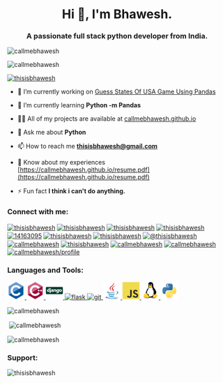<h1 align="center">Hi 👋, I'm Bhawesh.</h1>
<h3 align="center">A passionate full stack python developer from India.</h3>

<p align="left"> <img src="https://komarev.com/ghpvc/?username=callmebhawesh&label=Profile%20views&color=0e75b6&style=flat" alt="callmebhawesh" /> </p>

<p align="left"> <img src="https://github-profile-trophy.vercel.app/?username=callmebhawesh" alt="callmebhawesh" /> </p>

<p align="left"> <a href="https://twitter.com/thisisbhawesh" target="blank"><img src="https://img.shields.io/twitter/follow/thisisbhawesh?logo=twitter&style=for-the-badge" alt="thisisbhawesh" /></a> </p>

- 🔭 I’m currently working on [Guess States Of USA Game Using Pandas](https://github.com/callmebhawesh/100DaysOfCodeInPython/tree/main/Day25)

- 🌱 I’m currently learning **Python -m Pandas**

- 👨‍💻 All of my projects are available at [callmebhawesh.github.io](callmebhawesh.github.io)

- 💬 Ask me about **Python**

- 📫 How to reach me **thisisbhawesh@gmail.com**

- 📄 Know about my experiences [https://callmebhawesh.github.io/resume.pdf](https://callmebhawesh.github.io/resume.pdf)

- ⚡ Fun fact **I think i can't do anything.**

<h3 align="left">Connect with me:</h3>
<p align="left">
<a href="https://codepen.io/thisisbhawesh" target="blank"><img align="center" src="https://raw.githubusercontent.com/rahuldkjain/github-profile-readme-generator/master/src/images/icons/Social/codepen.svg" alt="thisisbhawesh" height="30" width="40" /></a>
<a href="https://dev.to/thisisbhawesh" target="blank"><img align="center" src="https://raw.githubusercontent.com/rahuldkjain/github-profile-readme-generator/master/src/images/icons/Social/devto.svg" alt="thisisbhawesh" height="30" width="40" /></a>
<a href="https://twitter.com/thisisbhawesh" target="blank"><img align="center" src="https://raw.githubusercontent.com/rahuldkjain/github-profile-readme-generator/master/src/images/icons/Social/twitter.svg" alt="thisisbhawesh" height="30" width="40" /></a>
<a href="https://linkedin.com/in/thisisbhawesh" target="blank"><img align="center" src="https://raw.githubusercontent.com/rahuldkjain/github-profile-readme-generator/master/src/images/icons/Social/linked-in-alt.svg" alt="thisisbhawesh" height="30" width="40" /></a>
<a href="https://stackoverflow.com/users/14163095" target="blank"><img align="center" src="https://raw.githubusercontent.com/rahuldkjain/github-profile-readme-generator/master/src/images/icons/Social/stack-overflow.svg" alt="14163095" height="30" width="40" /></a>
<a href="https://fb.com/thisisbhawesh" target="blank"><img align="center" src="https://raw.githubusercontent.com/rahuldkjain/github-profile-readme-generator/master/src/images/icons/Social/facebook.svg" alt="thisisbhawesh" height="30" width="40" /></a>
<a href="https://instagram.com/thisisbhawesh" target="blank"><img align="center" src="https://raw.githubusercontent.com/rahuldkjain/github-profile-readme-generator/master/src/images/icons/Social/instagram.svg" alt="thisisbhawesh" height="30" width="40" /></a>
<a href="https://hashnode.com/@thisisbhawesh" target="blank"><img align="center" src="https://raw.githubusercontent.com/rahuldkjain/github-profile-readme-generator/master/src/images/icons/Social/hashnode.svg" alt="@thisisbhawesh" height="30" width="40" /></a>
<a href="https://www.codechef.com/users/callmebhawesh" target="blank"><img align="center" src="https://cdn.jsdelivr.net/npm/simple-icons@3.1.0/icons/codechef.svg" alt="callmebhawesh" height="30" width="40" /></a>
<a href="https://codeforces.com/profile/thisisbhawesh" target="blank"><img align="center" src="https://raw.githubusercontent.com/rahuldkjain/github-profile-readme-generator/master/src/images/icons/Social/codeforces.svg" alt="thisisbhawesh" height="30" width="40" /></a>
<a href="https://www.leetcode.com/callmebhawesh" target="blank"><img align="center" src="https://raw.githubusercontent.com/rahuldkjain/github-profile-readme-generator/master/src/images/icons/Social/leet-code.svg" alt="callmebhawesh" height="30" width="40" /></a>
<a href="https://www.hackerearth.com/callmebhawesh" target="blank"><img align="center" src="https://raw.githubusercontent.com/rahuldkjain/github-profile-readme-generator/master/src/images/icons/Social/hackerearth.svg" alt="callmebhawesh" height="30" width="40" /></a>
<a href="https://auth.geeksforgeeks.org/user/callmebhawesh/profile" target="blank"><img align="center" src="https://raw.githubusercontent.com/rahuldkjain/github-profile-readme-generator/master/src/images/icons/Social/geeks-for-geeks.svg" alt="callmebhawesh/profile" height="30" width="40" /></a>
</p>

<h3 align="left">Languages and Tools:</h3>
<p align="left"> <a href="https://www.cprogramming.com/" target="_blank" rel="noreferrer"> <img src="https://raw.githubusercontent.com/devicons/devicon/master/icons/c/c-original.svg" alt="c" width="40" height="40"/> </a> <a href="https://www.w3schools.com/cpp/" target="_blank" rel="noreferrer"> <img src="https://raw.githubusercontent.com/devicons/devicon/master/icons/cplusplus/cplusplus-original.svg" alt="cplusplus" width="40" height="40"/> </a> <a href="https://www.djangoproject.com/" target="_blank" rel="noreferrer"> <img src="https://raw.githubusercontent.com/devicons/devicon/master/icons/django/django-original.svg" alt="django" width="40" height="40"/> </a> <a href="https://flask.palletsprojects.com/" target="_blank" rel="noreferrer"> <img src="https://www.vectorlogo.zone/logos/pocoo_flask/pocoo_flask-icon.svg" alt="flask" width="40" height="40"/> </a> <a href="https://git-scm.com/" target="_blank" rel="noreferrer"> <img src="https://www.vectorlogo.zone/logos/git-scm/git-scm-icon.svg" alt="git" width="40" height="40"/> </a> <a href="https://www.java.com" target="_blank" rel="noreferrer"> <img src="https://raw.githubusercontent.com/devicons/devicon/master/icons/java/java-original.svg" alt="java" width="40" height="40"/> </a> <a href="https://developer.mozilla.org/en-US/docs/Web/JavaScript" target="_blank" rel="noreferrer"> <img src="https://raw.githubusercontent.com/devicons/devicon/master/icons/javascript/javascript-original.svg" alt="javascript" width="40" height="40"/> </a> <a href="https://www.linux.org/" target="_blank" rel="noreferrer"> <img src="https://raw.githubusercontent.com/devicons/devicon/master/icons/linux/linux-original.svg" alt="linux" width="40" height="40"/> </a> <a href="https://www.python.org" target="_blank" rel="noreferrer"> <img src="https://raw.githubusercontent.com/devicons/devicon/master/icons/python/python-original.svg" alt="python" width="40" height="40"/> </a> </p>

<p><img align="center" src="https://github-readme-stats.vercel.app/api/top-langs?username=callmebhawesh&show_icons=true&locale=en&layout=compact" alt="callmebhawesh" /></p>

<p>&nbsp;<img align="center" src="https://github-readme-stats.vercel.app/api?username=callmebhawesh&show_icons=true&locale=en" alt="callmebhawesh" /></p>

<p><img align="center" src="https://github-readme-streak-stats.herokuapp.com/?user=callmebhawesh&" alt="callmebhawesh" /></p>


<h3 align="left">Support:</h3>
<p><a href="https://www.buymeacoffee.com/thisisbhawesh"> <img align="left" src="https://cdn.buymeacoffee.com/buttons/v2/default-yellow.png" height="50" width="210" alt="thisisbhawesh" /></a></p>
